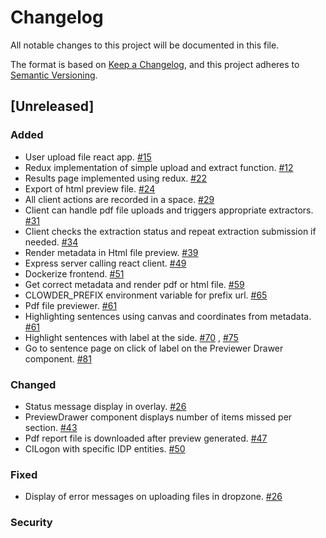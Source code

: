 # Changelog
All notable changes to this project will be documented in this file.

The format is based on [Keep a Changelog](https://keepachangelog.com/en/1.0.0/),
and this project adheres to [Semantic Versioning](https://semver.org/spec/v2.0.0.html).

## [Unreleased]

### Added
- User upload file react app. [#15](https://github.com/clowder-framework/CONSORT-frontend/issues/15)
- Redux implementation of simple upload and extract function. [#12](https://github.com/clowder-framework/CONSORT-frontend/issues/12)
- Results page implemented using redux. [#22](https://github.com/clowder-framework/CONSORT-frontend/issues/22)
- Export of html preview file. [#24](https://github.com/clowder-framework/CONSORT-frontend/issues/24)
- All client actions are recorded in a space. [#29](https://github.com/clowder-framework/CONSORT-frontend/issues/29)
- Client can handle pdf file uploads and triggers appropriate extractors. [#31](https://github.com/clowder-framework/CONSORT-frontend/issues/31)
- Client checks the extraction status and repeat extraction submission if needed. [#34](https://github.com/clowder-framework/CONSORT-frontend/issues/34)
- Render metadata in Html file preview. [#39](https://github.com/clowder-framework/CONSORT-frontend/issues/39)
- Express server calling react client. [#49](https://github.com/clowder-framework/CONSORT-frontend/issues/49)
- Dockerize frontend. [#51](https://github.com/clowder-framework/CONSORT-frontend/issues/51)
- Get correct metadata and render pdf or html file. [#59](https://github.com/clowder-framework/CONSORT-frontend/issues/59)
- CLOWDER_PREFIX environment variable for prefix url. [#65](https://github.com/clowder-framework/CONSORT-frontend/issues/65)
- Pdf file previewer.  [#61](https://github.com/clowder-framework/CONSORT-frontend/issues/61)
- Highlighting sentences using canvas and coordinates from metadata. [#61](https://github.com/clowder-framework/CONSORT-frontend/issues/61)
- Highlight sentences with label at the side. [#70](https://github.com/clowder-framework/CONSORT-frontend/issues/70) , [#75](https://github.com/clowder-framework/CONSORT-frontend/issues/75)
- Go to sentence page on click of label on the Previewer Drawer component. [#81](https://github.com/clowder-framework/CONSORT-frontend/issues/81)

### Changed
- Status message display in overlay. [#26](https://github.com/clowder-framework/CONSORT-frontend/issues/26)
- PreviewDrawer component displays number of items missed per section. [#43](https://github.com/clowder-framework/CONSORT-frontend/issues/43)
- Pdf report file is downloaded after preview generated. [#47](https://github.com/clowder-framework/CONSORT-frontend/issues/47)
- CILogon with specific IDP entities. [#50](https://github.com/clowder-framework/CONSORT-frontend/issues/50)

### Fixed
- Display of error messages on uploading files in dropzone. [#26](https://github.com/clowder-framework/CONSORT-frontend/issues/26)

### Security




